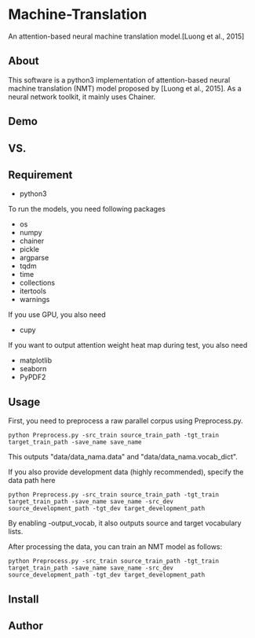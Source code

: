 # Machine-Translation

An attention-based neural machine translation model.[Luong et al., 2015]

## About
This software is a python3 implementation of attention-based neural machine translation (NMT) model proposed by [Luong et al., 2015]. As a neural network toolkit, it mainly uses Chainer.

## Demo

## VS. 

## Requirement

- python3

To run the models, you need following packages

- os
- numpy
- chainer
- pickle
- argparse
- tqdm
- time
- collections
- itertools
- warnings

If you use GPU, you also need 

- cupy

If you want to output attention weight heat map during test, you also need

- matplotlib
- seaborn
- PyPDF2

## Usage

First, you need to preprocess a raw parallel corpus using Preprocess.py. 

```
python Preprocess.py -src_train source_train_path -tgt_train target_train_path -save_name save_name 

```

This outputs "data/data_nama.data" and "data/data_nama.vocab_dict". 

If you also provide development data (highly recommended), specify the data path here


```
python Preprocess.py -src_train source_train_path -tgt_train target_train_path -save_name save_name -src_dev source_development_path -tgt_dev target_development_path
```

By enabling -output_vocab, it also outputs source and target vocabulary lists.


After processing the data, you can train an NMT model as follows:

```
python Preprocess.py -src_train source_train_path -tgt_train target_train_path -save_name save_name -src_dev source_development_path -tgt_dev target_development_path
```



## Install

## Author